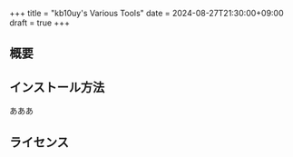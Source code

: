 +++
title = "kb10uy's Various Tools"
date = 2024-08-27T21:30:00+09:00
draft = true
+++

## 概要

## インストール方法
あああ
## ライセンス
